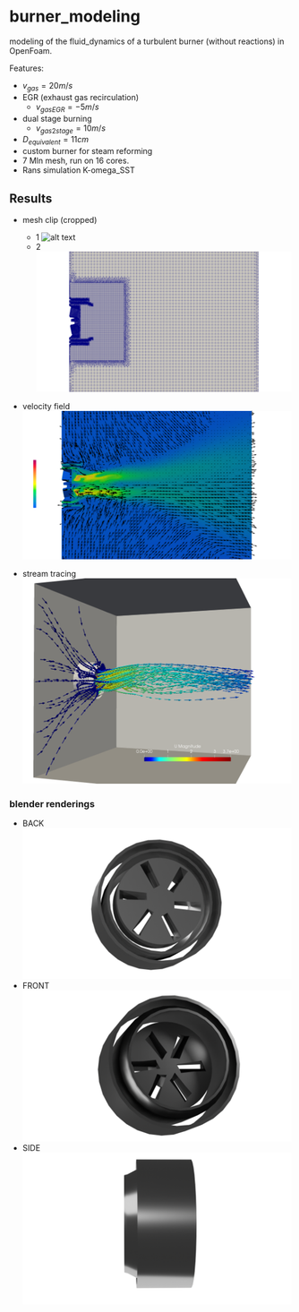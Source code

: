 # burner_modeling
modeling of the fluid_dynamics of a turbulent burner (without reactions) in OpenFoam.

Features:
- $v_{gas} = 20 m/s$
- EGR (exhaust gas recirculation)
  - $v_{gasEGR} = -5m/s$
- dual stage burning
  - $v_{gas2stage} = 10 m/s$
- $D_{equivalent} = 11 cm$
- custom burner for steam reforming
- 7 Mln mesh, run on 16 cores.
- Rans simulation K-omega_SST

## Results
- mesh clip (cropped)
  - 1
![alt text](https://github.com/sommaa/burner_modeling/blob/main/images_BURNER/BURNER_mesh.png)
  - 2
![alt text](https://github.com/sommaa/burner_modeling/blob/main/images_BURNER/BURNER_mesh2.png)

- velocity field
![alt text](https://github.com/sommaa/burner_modeling/blob/main/images_BURNER/BURNER_glyph.png)

- stream tracing
![alt text](https://github.com/sommaa/burner_modeling/blob/main/images_BURNER/BURNER_stream_tracing.png)

### blender renderings
- BACK
![alt text](https://github.com/sommaa/burner_modeling/blob/main/images_BURNER/BURNER_BACK.png)
- FRONT
![alt text](https://github.com/sommaa/burner_modeling/blob/main/images_BURNER/BURNER_FRONT.png)
- SIDE
![alt text](https://github.com/sommaa/burner_modeling/blob/main/images_BURNER/BURNER_SIDE.png)
